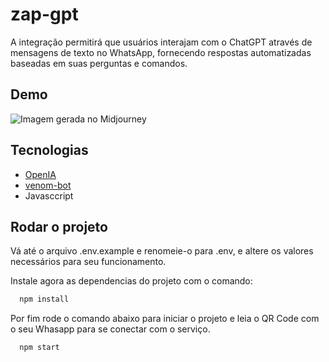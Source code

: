 
# zap-gpt

A integração permitirá que usuários interajam com o ChatGPT através de mensagens de texto no WhatsApp, fornecendo respostas automatizadas baseadas em suas perguntas e comandos.

## Demo

![Imagem gerada no Midjourney](https://miro.medium.com/max/720/1*0K0tAo1ujQoFa9NG3ClIdw.webp)

## Tecnologias

- [OpenIA](https://beta.openai.com/)
- [venom-bot](https://github.com/orkestral/venom)
- Javasccript

## Rodar o projeto

Vá até o arquivo .env.example e renomeie-o para .env, e altere os valores necessários para seu funcionamento.

Instale agora as dependencias do projeto com o comando:

```bash
  npm install
```

Por fim rode o comando abaixo para iniciar o projeto e leia o QR Code com o seu Whasapp para se conectar com o serviço.

```bash
  npm start
```
